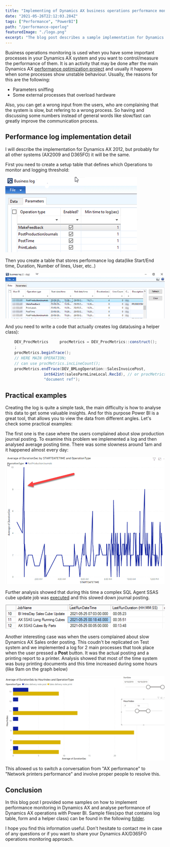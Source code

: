 ```yaml
---
title: "Implementing of Dynamics AX business operations performance monitoring"
date: "2021-05-26T22:12:03.284Z"
tags: ["Performance", "PowerBI"]
path: "/performance-operlog"
featuredImage: "./logo.png"
excerpt: "The blog post describes a sample implementation for Dynamics AX business operations performance monitoring and performance analysis"
---
```


Business operations monitoring is used when you have some important processes in your Dynamics AX system and you want to control/measure the performance of them. It is an activity that may be done after the main Dynamics AX [performance optimization project](https://denistrunin.com/performance-audit) and usually it happens when some processes show unstable behaviour. Usually, the reasons for this are the following:

- Parameters sniffing 
- Some external processes that overload hardware

Also, you can get a wrong input from the users, who  are complaining that the system is slow, but refering to a wrong process. So having and discussing some numbers instead of general words like slow/fast can greatly improve the communication process.

## Performance log implementation detail

I will describe the implementation for Dynamics AX 2012, but probably for all other systems (AX2009 and D365FO) it will be the same.

First you need to create a setup table that defines which Operations to monitor and logging threshold:

![Log setup](LogSetup.png)

Then you create a table that stores performance log data(like Start/End time, Duration, Number of lines, User, etc..)

![Log data](LogData.png)

And you need to write a code that actually creates log data(using a helper class):

```c#
    DEV_ProcMetrics     procMetrics = DEV_ProcMetrics::construct();
    ;
    procMetrics.beginTrace();
    // HERE MAIN OPERATION;
    // can use procMetrics.incLineCount();
    procMetrics.endTrace(DEV_BMLogOperation::SalesInvoicePost,
                 int642int(salesParmLineLocal.RecId), // or procMetrics.getLineCounter()
                 "document ref");
```

## Practical examples

Creating the log is quite a simple task, the main difficulty is how to analyse this data to get some valuable insights. And for this purpose Power BI is a great tool, that allows you to view the data from different angles. Let's check some practical examples:

The first one is the case where the users complained about slow production journal posting. To examine this problem we implemented a log and then analysed average posting time. There was some slowness around 1am and it happened almost every day:

![Posting journals](DailyPosting.png)

Further analysis showed that during this time a complex SQL Agent SSAS cube update job was [executed](https://github.com/TrudAX/TRUDScripts/blob/master/Performance/AX%20Technical%20Audit.md#sql-agent-jobs) and this slowed down journal posting. 

![SQL Agent job](AgentJobTimes.png)

Another interesting case was when the users complained about slow Dynamics AX Sales order posting. This coudn't be replicated on Test system and we implemented a log for 2 main processes that took place when the user pressed a **Post** button. It was the actual posting and a printing report to a printer. Analysis showed that most of the time system was busy printing documents and this time increased during some hours (like 9am on the graph below) 

![Print time log](PrintTime.png)

This allowed us to switch a conversation from "AX performance" to "Network printers performance" and involve proper people to resolve this. 

## Conclusion

In this blog post I provided some samples on how to implement performance monitoring in Dynamics AX and analyse performance of Dynamics AX operations with Power BI. Sample files(xpo that contains log table, form and a helper class) can be found in the following [folder](https://github.com/TrudAX/TRUDScripts/tree/master/Performance/Jobs/TimeLogTable).

I hope you find this information useful. Don't hesitate to contact me in case of any questions or if you want to share your Dynamics AX/D365FO operations monitoring approach. 

